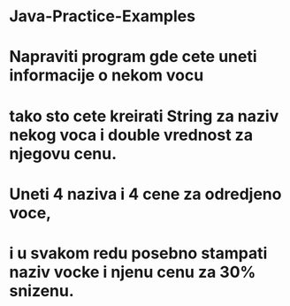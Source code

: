 # Java-Practice-Examples

# Napraviti program gde cete uneti informacije o nekom vocu
# tako sto cete kreirati String za naziv nekog voca i double vrednost za njegovu cenu.
# Uneti 4 naziva i 4 cene za odredjeno voce,
# i u svakom redu posebno stampati naziv vocke i njenu cenu za 30% snizenu.

